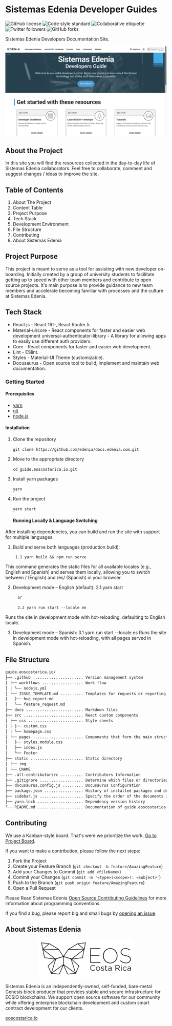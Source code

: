 # Sistemas Edenia Developer Guides
![GitHub license](https://img.shields.io/github/license/eoscostarica/guias.eoscostarica.io) ![Code style standard](https://img.shields.io/badge/code%20style-standard-brightgreen.svg) ![Collaborative etiquette](https://img.shields.io/badge/%E2%9C%93-collaborative_etiquette-brightgreen.svg) ![Twitter followers](https://img.shields.io/twitter/follow/eoscostarica.svg?style=social&logo=twitter) ![GitHub forks](https://img.shields.io/github/forks/eoscostarica/guias.eoscostarica.io?style=social)



Sistemas Edenia Developers Documentation Site.

![Sistemas Edenia Developer Hub homepage showcasing documentation sections for Web3, blockchain, AI, and developer resources](static/img/docs-pageNew.png)

## About the Project

In this site you will find the resources collected in the day-to-day life of Sistemas Edenia collaborators. Feel free to collaborate, comment and suggest changes / ideas to improve the site.

## Table of Contents

1. About The Project
1. Content Table
1. Project Purpose
1. Tech Stack
1. Development Environment
1. File Structure
1. Contributing
1. About Sistemas Edenia

## Project Purpose

This project is meant to serve as a tool for assisting with new developer on-boarding. Initially created by a group of university students to facilitate getting up to speed with other team members and contribute to open source projects. It's main purpose is to provide guidance to new team members and accelerate becoming familiar with processes and the culture at Sistemas Edenia.

## Tech Stack
- React.js - React 16✨, React Router 5.
- Material-ui/core - React components for faster and easier web development universal-authenticator-library - A library for allowing apps to easily use different auth providers.
- Core - React components for faster and easier web development.
- Lint - ESlint.
- Styles - Material-UI Theme (customizable).
- Docusaurus - Open source tool to build, implement and maintain web documentation.

### Getting Started

#### **Prerequisites**

- [yarn](https://classic.yarnpkg.com/en/)
- [git](https://git-scm.com/)
- [node.js](https://nodejs.org/es/)

#### **Installation**

1. Clone the repository

    `
    git clone https://github.com/edenia/docs.edenia.com.git
    `

1. Move to the appropriate directory

    `
    cd guide.eoscostarica.io.git
    `

1. Install yarn packages

    `
    yarn
    `

1. Run the project

    `
    yarn start
        `

   #### **Running Locally & Language Switching**

After installing dependencies, you can build and run the site with support for multiple languages.

1. Build and serve both languages (production build):

        1.1 yarn build && npm run serve
This command generates the static files for all available locales (e.g., English and Spanish) 
and serves them locally, allowing you to switch between / (English) and /es/ (Spanish) in your browser.

2. Development mode – English (default):
         2.1 yarn start

         or

         2.2 yarn run start --locale en 
 Runs the site in development mode with hot-reloading, defaulting to English locale.

 3. Development mode – Spanish:
         3.1 yarn run start --locale es
         Runs the site in development mode with hot-reloading, with all pages served in Spanish.




## File Structure
```sh
guide.eoscostarica.io/
├── .github ...................... Version management system
│ ├── workflows .................. Work flow
│ | └── nodejs.yml 
│ └── ISSUE_TEMPLATE.md .......... Templates for requests or reporting problems
│   ├── bug_report.md 
│   └── feature_request.md
├── docs ......................... Markdown files
├── src .......................... React custom components  
│ ├── css ........................ Style sheets
│ | ├── custom.css
│ | └── homepage.css
│ └── pages ...................... Components that form the main structure of the website
│ 	├── styles.module.css
│   ├── index.js
│   └── Footer
├── static ....................... Static directory
│ ├── img
│ └── CNAME
├── .all-contributorsrc .......... Contributors Information
├── .gitignore ................... Determine which files or directories should not be uploaded to Git
├── docusaurus.config.js ......... Docusaurus Configuration
├── package.json ................. History of installed packages and dependency optimization
├── sidebar.js ................... Specify the order of the documents in the side navigation
├── yarn.lock .................... Dependency version history
└── README.md .................... Documentation of guide.eoscostarica.io
```

## Contributing

We use a Kanban-style board. That's were we prioritize the work. [Go to Project Board](https://github.com/orgs/eoscostarica/projects/3).

If you want to make a contribution, please follow the next steps:

1. Fork the Project
1. Create your Feature Branch (`git checkout -b feature/AmazingFeature`)
1. Add your Changes to Commit (`git add <fileName>`)
1. Commit your Changes (`git commit -m '<type>(<scope>): <subject>'`)
1. Push to the Branch (`git push origin feature/AmazingFeature`)
1. Open a Pull Request

Please Read Sistemas Edenia [Open Source Contributing Guidelines](https://docs.edenia.com/docs/open-source-guidelines/) for more information about programming conventions.

If you find a bug, please report big and small bugs by [opening an issue](https://github.com/eoscostarica/guide.eoscostarica.io/issues/new/choose).

## About Sistemas Edenia

<p align="center">
	<a href="https://eoscostarica.io/">
		<img src="https://raw.githubusercontent.com/eoscostarica/.github/master/.github/workflows/images/eos-costa-rica-logo.png"
		width="300px" >
	</a>

Sistemas Edenia is an independently-owned, self-funded, bare-metal Genesis block producer that provides stable and secure infrastructure for EOSIO blockchains. We support open source software for our community while offering enterprise blockchain development and custom smart contract development for our clients.

[eoscostarica.io](https://eoscostarica.io/)
